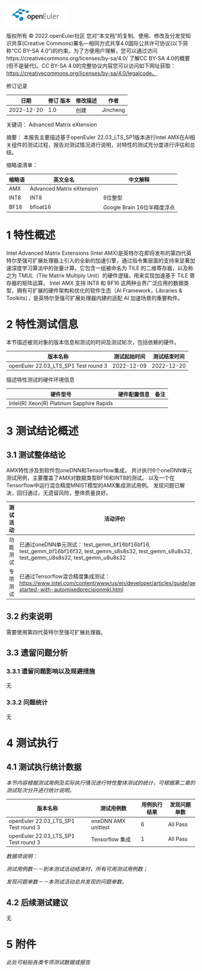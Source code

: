 ![avatar](../../images/openEuler.png)


版权所有 © 2022  openEuler社区
 您对“本文档”的复制、使用、修改及分发受知识共享(Creative Commons)署名—相同方式共享4.0国际公共许可协议(以下简称“CC BY-SA 4.0”)的约束。为了方便用户理解，您可以通过访问https://creativecommons.org/licenses/by-sa/4.0/ 了解CC BY-SA 4.0的概要 (但不是替代)。CC BY-SA 4.0的完整协议内容您可以访问如下网址获取：https://creativecommons.org/licenses/by-sa/4.0/legalcode。

修订记录

| 日期 | 修订   版本 | 修改描述 | 作者 |
| ---- | ----------- | -------- | ---- |
| 2022-12-20 | 1.0 | 创建 | Jincheng |


关键词： 
Advanced Matrix eXtension
 

摘要：
本报告主要描述基于openEuler 22.03_LTS_SP1版本进行Intel AMX在AI相关组件的测试过程，报告对测试情况进行说明，对特性的测试充分度进行评估和总结。
 

缩略语清单：

| 缩略语 | 英文全名 | 中文解释 |
| ------ | -------- | -------- |
| AMX | Advanced Matrix eXtension |          |
| INT8 | INT8 | 8位整型 |
| BF16 | bfloat16 | Google Brain 16位半精度浮点 |

# 1     特性概述

Intel Advanced Matrix Extensions (Intel AMX)是英特尔在即将发布的第四代英特尔至强可扩展处理器上引入的全新的加速引擎，通过指令集层面的支持来显著加速深度学习算法中的张量计算。它包含一组被命名为 TILE 的二维寄存器，以及称之为 TMUL（Tile Matrix Multiply Unit）的硬件逻辑，用来实现加速基于 TILE 寄存器的矩阵运算。
Intel AMX 支持 INT8 和 BF16 这两种业界广泛应用的数据类型，拥有可扩展的硬件架构和优化的软件生态（AI Framework，Libraries & Toolkits），是英特尔至强可扩展处理器内建的适配 AI 加速场景的重要构件。


# 2     特性测试信息

本节描述被测对象的版本信息和测试的时间及测试轮次，包括依赖的硬件。

| 版本名称 | 测试起始时间 | 测试结束时间 |
| -------- | ------------ | ------------ |
| openEuler 22.03_LTS_SP1 Test round 3 | 2022-12-09  | 2022-12-20 |


描述特性测试的硬件环境信息

| 硬件型号 | 硬件配置信息 | 备注 |
| -------- | ------------ | ---- |
| Intel(R) Xeon(R) Platinum Sapphire Rapids |              |      |

# 3     测试结论概述

## 3.1   测试整体结论

AMX特性涉及到软件包oneDNN和Tensorflow集成。
共计执行6个oneDNN单元测试用例，主要覆盖了AMX对数据类型BF16和INT8的测试。
以及一个在Tensorflow中运行混合精度MNIST模型的AMX集成测试用例。
发现问题已解决，回归通过，无遗留风险，整体质量良好。

| 测试活动 | 活动评价 |
| -------- | -------- |
| 功能测试 | 已通过oneDNN单元测试： test_gemm_bf16bf16bf16, test_gemm_bf16bf16f32, test_gemm_s8s8s32, test_gemm_s8u8s32, test_gemm_u8s8s32, test_gemm_u8u8s32 |
| 专项测试 | 已通过Tensorflow混合精度集成测试：https://www.intel.com/content/www/us/en/developer/articles/guide/getting-started-with-automixedprecisionmkl.html  |

## 3.2   约束说明

需要使用第四代英特尔至强可扩展处理器。

## 3.3   遗留问题分析

### 3.3.1 遗留问题影响以及规避措施

无

### 3.3.2 问题统计

无

# 4     测试执行

## 4.1   测试执行统计数据

*本节内容根据测试用例及实际执行情况进行特性整体测试的统计，可根据第二章的测试轮次分开进行统计说明。*

| 版本名称 | 测试用例数 | 用例执行结果 | 发现问题单数 |
| -------- | ---------- | ------------ | ------------ |
| openEuler 22.03_LTS_SP1 Test round 3 | oneDNN AMX unittest | 6 | All Pass | 0 |
| openEuler 22.03_LTS_SP1 Test round 3 | Tensorflow 集成 | 1 | All Pass | 0 |


*数据项说明：*

*测试用例数－－到本测试活动结束时，所有可用测试用例数；*

*发现问题单数－－本测试活动总共发现的问题单数。*

## 4.2   后续测试建议

无

# 5     附件

*此处可粘贴各类专项测试数据或报告*

 



 

 
